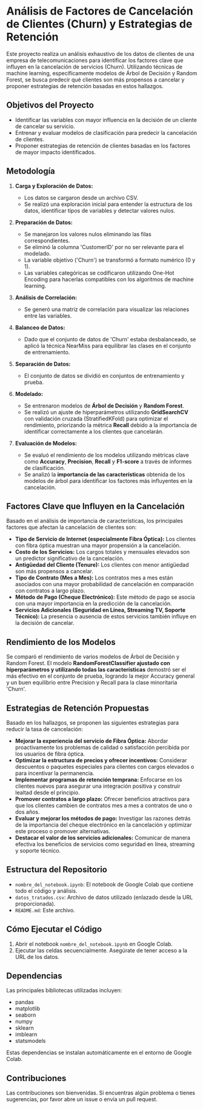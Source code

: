 # Análisis de Factores de Cancelación de Clientes (Churn) y Estrategias de Retención

Este proyecto realiza un análisis exhaustivo de los datos de clientes de una empresa de telecomunicaciones para identificar los factores clave que influyen en la cancelación de servicios (Churn). Utilizando técnicas de machine learning, específicamente modelos de Árbol de Decisión y Random Forest, se busca predecir qué clientes son más propensos a cancelar y proponer estrategias de retención basadas en estos hallazgos.

## Objetivos del Proyecto

*   Identificar las variables con mayor influencia en la decisión de un cliente de cancelar su servicio.
*   Entrenar y evaluar modelos de clasificación para predecir la cancelación de clientes.
*   Proponer estrategias de retención de clientes basadas en los factores de mayor impacto identificados.

## Metodología

1.  **Carga y Exploración de Datos:**
    *   Los datos se cargaron desde un archivo CSV.
    *   Se realizó una exploración inicial para entender la estructura de los datos, identificar tipos de variables y detectar valores nulos.

2.  **Preparación de Datos:**
    *   Se manejaron los valores nulos eliminando las filas correspondientes.
    *   Se eliminó la columna 'CustomerID' por no ser relevante para el modelado.
    *   La variable objetivo ('Churn') se transformó a formato numérico (0 y 1).
    *   Las variables categóricas se codificaron utilizando One-Hot Encoding para hacerlas compatibles con los algoritmos de machine learning.

3.  **Análisis de Correlación:**
    *   Se generó una matriz de correlación para visualizar las relaciones entre las variables.

4.  **Balanceo de Datos:**
    *   Dado que el conjunto de datos de 'Churn' estaba desbalanceado, se aplicó la técnica NearMiss para equilibrar las clases en el conjunto de entrenamiento.

5.  **Separación de Datos:**
    *   El conjunto de datos se dividió en conjuntos de entrenamiento y prueba.

6.  **Modelado:**
    *   Se entrenaron modelos de **Árbol de Decisión** y **Random Forest**.
    *   Se realizó un ajuste de hiperparámetros utilizando **GridSearchCV** con validación cruzada (StratifiedKFold) para optimizar el rendimiento, priorizando la métrica **Recall** debido a la importancia de identificar correctamente a los clientes que cancelarán.

7.  **Evaluación de Modelos:**
    *   Se evaluó el rendimiento de los modelos utilizando métricas clave como **Accuracy**, **Precision**, **Recall** y **F1-score** a través de informes de clasificación.
    *   Se analizó la **importancia de las características** obtenida de los modelos de árbol para identificar los factores más influyentes en la cancelación.

## Factores Clave que Influyen en la Cancelación

Basado en el análisis de importancia de características, los principales factores que afectan la cancelación de clientes son:

*   **Tipo de Servicio de Internet (especialmente Fibra Óptica):** Los clientes con fibra óptica muestran una mayor propensión a la cancelación.
*   **Costo de los Servicios:** Los cargos totales y mensuales elevados son un predictor significativo de la cancelación.
*   **Antigüedad del Cliente (Tenure):** Los clientes con menor antigüedad son más propensos a cancelar.
*   **Tipo de Contrato (Mes a Mes):** Los contratos mes a mes están asociados con una mayor probabilidad de cancelación en comparación con contratos a largo plazo.
*   **Método de Pago (Cheque Electrónico):** Este método de pago se asocia con una mayor importancia en la predicción de la cancelación.
*   **Servicios Adicionales (Seguridad en Línea, Streaming TV, Soporte Técnico):** La presencia o ausencia de estos servicios también influye en la decisión de cancelar.

## Rendimiento de los Modelos

Se comparó el rendimiento de varios modelos de Árbol de Decisión y Random Forest. El modelo **RandomForestClassifier ajustado con hiperparámetros y utilizando todas las características** demostró ser el más efectivo en el conjunto de prueba, logrando la mejor Accuracy general y un buen equilibrio entre Precision y Recall para la clase minoritaria 'Churn'.

## Estrategias de Retención Propuestas

Basado en los hallazgos, se proponen las siguientes estrategias para reducir la tasa de cancelación:

*   **Mejorar la experiencia del servicio de Fibra Óptica:** Abordar proactivamente los problemas de calidad o satisfacción percibida por los usuarios de fibra óptica.
*   **Optimizar la estructura de precios y ofrecer incentivos:** Considerar descuentos o paquetes especiales para clientes con cargos elevados o para incentivar la permanencia.
*   **Implementar programas de retención temprana:** Enfocarse en los clientes nuevos para asegurar una integración positiva y construir lealtad desde el principio.
*   **Promover contratos a largo plazo:** Ofrecer beneficios atractivos para que los clientes cambien de contratos mes a mes a contratos de uno o dos años.
*   **Evaluar y mejorar los métodos de pago:** Investigar las razones detrás de la importancia del cheque electrónico en la cancelación y optimizar este proceso o promover alternativas.
*   **Destacar el valor de los servicios adicionales:** Comunicar de manera efectiva los beneficios de servicios como seguridad en línea, streaming y soporte técnico.

## Estructura del Repositorio

*   `nombre_del_notebook.ipynb`: El notebook de Google Colab que contiene todo el código y análisis.
*   `datos_tratados.csv`: Archivo de datos utilizado (enlazado desde la URL proporcionada).
*   `README.md`: Este archivo.

## Cómo Ejecutar el Código

1.  Abrir el notebook `nombre_del_notebook.ipynb` en Google Colab.
2.  Ejecutar las celdas secuencialmente. Asegúrate de tener acceso a la URL de los datos.

## Dependencias

Las principales bibliotecas utilizadas incluyen:

*   pandas
*   matplotlib
*   seaborn
*   numpy
*   sklearn
*   imblearn
*   statsmodels

Estas dependencias se instalan automáticamente en el entorno de Google Colab.

## Contribuciones

Las contribuciones son bienvenidas. Si encuentras algún problema o tienes sugerencias, por favor abre un issue o envía un pull request.
